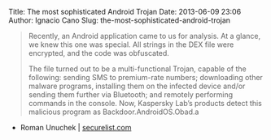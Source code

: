 Title: The most sophisticated Android Trojan
Date: 2013-06-09 23:06
Author: Ignacio Cano
Slug: the-most-sophisticated-android-trojan

> Recently, an Android application came to us for analysis. At a glance,
> we knew this one was special. All strings in the DEX file were
> encrypted, and the code was obfuscated.
>
> The file turned out to be a multi-functional Trojan, capable of the
> following: sending SMS to premium-rate numbers; downloading other
> malware programs, installing them on the infected device and/or
> sending them further via Bluetooth; and remotely performing commands
> in the console. Now, Kaspersky Lab’s products detect this malicious
> program as Backdoor.AndroidOS.Obad.a

- Roman Unuchek | [securelist.com][]

  [securelist.com]: https://www.securelist.com/en/blog/8106/The_most_sophisticated_Android_Trojan
    "The most sophisticated Android Trojan"
